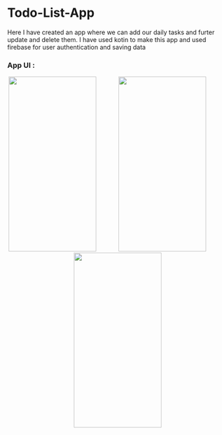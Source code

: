 # Todo-List-App
<p>Here I have created an app where we can add our daily tasks and furter update and delete them.
I have used kotin to make this app and used firebase for user authentication and saving data</p>

### App UI :
<p align  = "center">
<img src="https://github.com/Kinshuk1202/Todo-List-App/assets/111125490/0815fbea-17b7-466c-b1ab-5f20a1622703" width="200" height="400" /> 
  &nbsp; &nbsp; &nbsp;  &nbsp; &nbsp; &nbsp; 
  <img src="https://github.com/Kinshuk1202/Todo-List-App/assets/111125490/3d91240a-b7f3-4175-9f2b-25d535bee9c3" width="200" height="400" />
   &nbsp; &nbsp; &nbsp;  &nbsp; &nbsp; &nbsp; 
  <img src="https://github.com/Kinshuk1202/Todo-List-App/assets/111125490/49ef8853-76b9-44d9-8adb-6a8a64166144" width="200" height="400" />
</p>

